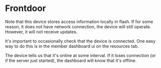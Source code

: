 # Frontdoor

Note that this device stores access information locally in flash.
If for some reason, it does not have network connection, the device will still operate.  However, it will not receive updates.

It's important to occasionally check that the device is connected.  One easy way to do this is in the member dashboard ui on the resources tab.

The device tells us that it's online at some interval.  If it loses connection (or if the server just started), the dashboard will know that it's offline.

